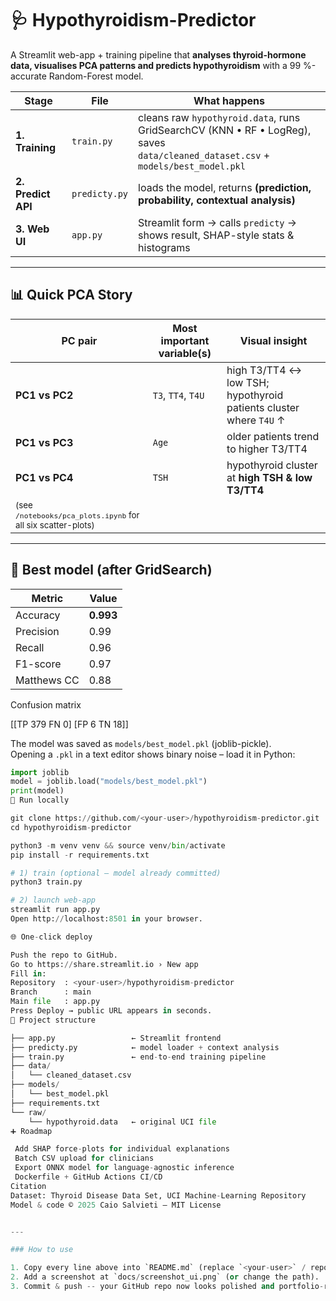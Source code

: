 
# 🩺 Hypothyroidism-Predictor

A Streamlit web-app + training pipeline that **analyses thyroid-hormone data, visualises PCA patterns and predicts hypothyroidism** with a 99 %-accurate Random-Forest model.

| Stage | File | What happens |
|-------|------|--------------|
| **1. Training** | `train.py` | cleans raw `hypothyroid.data`, runs GridSearchCV (KNN • RF • LogReg), saves<br>`data/cleaned_dataset.csv` + `models/best_model.pkl` |
| **2. Predict API** | `predicty.py` | loads the model, returns **(prediction, probability, contextual analysis)** |
| **3. Web UI** | `app.py` | Streamlit form → calls `predicty` → shows result, SHAP-style stats & histograms |

---

## 📊 Quick PCA Story

| PC pair | Most important variable(s) | Visual insight |
|---------|---------------------------|----------------|
| **PC1 vs PC2** | `T3`, `TT4`, `T4U` | high T3/TT4 ↔ low TSH; hypothyroid patients cluster where `T4U` ↑ |
| **PC1 vs PC3** | `Age` | older patients trend to higher T3/TT4 |
| **PC1 vs PC4** | `TSH` | hypothyroid cluster at **high TSH & low T3/TT4** |
| <sub>(see `/notebooks/pca_plots.ipynb` for all six scatter-plots)</sub> |

---

## 🤖 Best model (after GridSearch)

| Metric | Value |
|--------|-------|
| Accuracy | **0.993** |
| Precision | 0.99 |
| Recall | 0.96 |
| F1-score | 0.97 |
| Matthews CC | 0.88 |

Confusion matrix  

[[TP 379 FN 0]
[FP 6 TN 18]]


The model was saved as `models/best_model.pkl` (joblib-pickle).  
Opening a `.pkl` in a text editor shows binary noise – load it in Python:

```python
import joblib
model = joblib.load("models/best_model.pkl")
print(model)
🚀 Run locally

git clone https://github.com/<your-user>/hypothyroidism-predictor.git
cd hypothyroidism-predictor

python3 -m venv venv && source venv/bin/activate
pip install -r requirements.txt

# 1) train (optional – model already committed)
python3 train.py

# 2) launch web-app
streamlit run app.py
Open http://localhost:8501 in your browser.

🌐 One-click deploy

Push the repo to GitHub.
Go to https://share.streamlit.io › New app
Fill in:
Repository  : <your-user>/hypothyroidism-predictor
Branch      : main
Main file   : app.py
Press Deploy → public URL appears in seconds.
📁 Project structure

├── app.py                 ← Streamlit frontend
├── predicty.py            ← model loader + context analysis
├── train.py               ← end-to-end training pipeline
├── data/
│   └── cleaned_dataset.csv
├── models/
│   └── best_model.pkl
├── requirements.txt
└── raw/
    └── hypothyroid.data   ← original UCI file
➕ Roadmap

 Add SHAP force-plots for individual explanations
 Batch CSV upload for clinicians
 Export ONNX model for language-agnostic inference
 Dockerfile + GitHub Actions CI/CD
Citation
Dataset: Thyroid Disease Data Set, UCI Machine-Learning Repository
Model & code © 2025 Caio Salvieti — MIT License


---

### How to use

1. Copy every line above into `README.md` (replace `<your-user>` / repo name).  
2. Add a screenshot at `docs/screenshot_ui.png` (or change the path).  
3. Commit & push -- your GitHub repo now looks polished and portfolio-ready.

